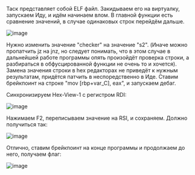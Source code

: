 Таск представляет собой ELF файл. Закидываем его на виртуалку, запускаем Иду, и идём начинаем влом. 
В главной функции есть сравнение значений, в случае одинаковых строк перейдём дальше. 

![image](https://github.com/DjaInPentest/RE-write-ups/assets/62026360/c8b94e7d-d8cc-4bbc-9dda-c31e0610f69c)

Нужно изменить значение "checker" на значение "s2". (Иначе можно пропатчить jz на jnz, но следует понимать, что в этом случае в дальнейшей работе программы опять произойдёт проверка строки, а разбираться в обфусцированной функции не очень то и хочется).
Замена значения строки в hex редакторах не приведёт к нужным результатам, придётся патчить в неспоредственно в Иде. Ставим брейкпоинт на строке "mov     [rbp+var_C], eax", и запускаем дебаг.

Синхронизируем Hex-View-1 с регистром RDI:

![image](https://github.com/DjaInPentest/RE-write-ups/assets/62026360/89f749a4-bdc2-4653-9d69-e3329a774a0c)

Нажимаем F2, переписываем значение на RSI, и сохраняем. Должно получиться так:

![image](https://github.com/DjaInPentest/RE-write-ups/assets/62026360/cc4a1585-578b-4654-97e7-d12e4517cda8)


Отлично, ставим брейкпоинт на конце программы и продолжаем до него, получаем флаг:

![image](https://github.com/DjaInPentest/RE-write-ups/assets/62026360/9adff020-d04a-4035-a27c-0bf7f769b8aa)
